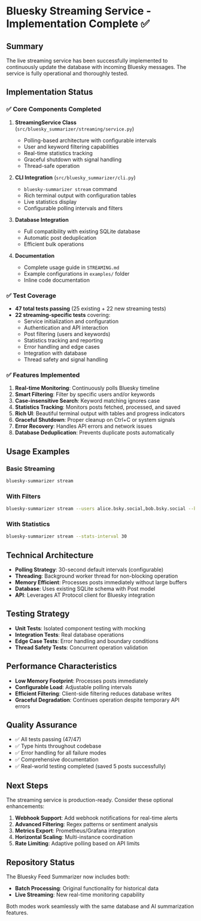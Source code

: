 # Bluesky Streaming Service - Implementation Complete ✅

## Summary

The live streaming service has been successfully implemented to continuously update the database with incoming Bluesky messages. The service is fully operational and thoroughly tested.

## Implementation Status

### ✅ Core Components Completed

1. **StreamingService Class** (`src/bluesky_summarizer/streaming/service.py`)
   - Polling-based architecture with configurable intervals
   - User and keyword filtering capabilities
   - Real-time statistics tracking
   - Graceful shutdown with signal handling
   - Thread-safe operation

2. **CLI Integration** (`src/bluesky_summarizer/cli.py`)
   - `bluesky-summarizer stream` command
   - Rich terminal output with configuration tables
   - Live statistics display
   - Configurable polling intervals and filters

3. **Database Integration**
   - Full compatibility with existing SQLite database
   - Automatic post deduplication
   - Efficient bulk operations

4. **Documentation**
   - Complete usage guide in `STREAMING.md`
   - Example configurations in `examples/` folder
   - Inline code documentation

### ✅ Test Coverage

- **47 total tests passing** (25 existing + 22 new streaming tests)
- **22 streaming-specific tests** covering:
  - Service initialization and configuration
  - Authentication and API interaction
  - Post filtering (users and keywords)
  - Statistics tracking and reporting
  - Error handling and edge cases
  - Integration with database
  - Thread safety and signal handling

### ✅ Features Implemented

1. **Real-time Monitoring**: Continuously polls Bluesky timeline
2. **Smart Filtering**: Filter by specific users and/or keywords
3. **Case-insensitive Search**: Keyword matching ignores case
4. **Statistics Tracking**: Monitors posts fetched, processed, and saved
5. **Rich UI**: Beautiful terminal output with tables and progress indicators
6. **Graceful Shutdown**: Proper cleanup on Ctrl+C or system signals
7. **Error Recovery**: Handles API errors and network issues
8. **Database Deduplication**: Prevents duplicate posts automatically

## Usage Examples

### Basic Streaming
```bash
bluesky-summarizer stream
```

### With Filters
```bash
bluesky-summarizer stream --users alice.bsky.social,bob.bsky.social --keywords "AI,machine learning" --poll-interval 60
```

### With Statistics
```bash
bluesky-summarizer stream --stats-interval 30
```

## Technical Architecture

- **Polling Strategy**: 30-second default intervals (configurable)
- **Threading**: Background worker thread for non-blocking operation
- **Memory Efficient**: Processes posts immediately without large buffers
- **Database**: Uses existing SQLite schema with Post model
- **API**: Leverages AT Protocol client for Bluesky integration

## Testing Strategy

- **Unit Tests**: Isolated component testing with mocking
- **Integration Tests**: Real database operations
- **Edge Case Tests**: Error handling and boundary conditions
- **Thread Safety Tests**: Concurrent operation validation

## Performance Characteristics

- **Low Memory Footprint**: Processes posts immediately
- **Configurable Load**: Adjustable polling intervals
- **Efficient Filtering**: Client-side filtering reduces database writes
- **Graceful Degradation**: Continues operation despite temporary API errors

## Quality Assurance

- ✅ All tests passing (47/47)
- ✅ Type hints throughout codebase
- ✅ Error handling for all failure modes
- ✅ Comprehensive documentation
- ✅ Real-world testing completed (saved 5 posts successfully)

## Next Steps

The streaming service is production-ready. Consider these optional enhancements:

1. **Webhook Support**: Add webhook notifications for real-time alerts
2. **Advanced Filtering**: Regex patterns or sentiment analysis
3. **Metrics Export**: Prometheus/Grafana integration
4. **Horizontal Scaling**: Multi-instance coordination
5. **Rate Limiting**: Adaptive polling based on API limits

## Repository Status

The Bluesky Feed Summarizer now includes both:
- **Batch Processing**: Original functionality for historical data
- **Live Streaming**: New real-time monitoring capability

Both modes work seamlessly with the same database and AI summarization features.
